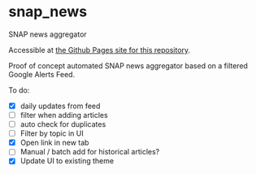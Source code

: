 # snap_news
SNAP news aggregator

Accessible at [the Github Pages site for this repository](https://leppekja.github.io/snap_news/).

Proof of concept automated SNAP news aggregator based on a filtered Google Alerts Feed. 

To do:

- [x] daily updates from feed
- [ ] filter when adding articles
- [ ] auto check for duplicates
- [ ] Filter by topic in UI
- [x] Open link in new tab
- [ ] Manual / batch add for historical articles?
- [x] Update UI to existing theme
